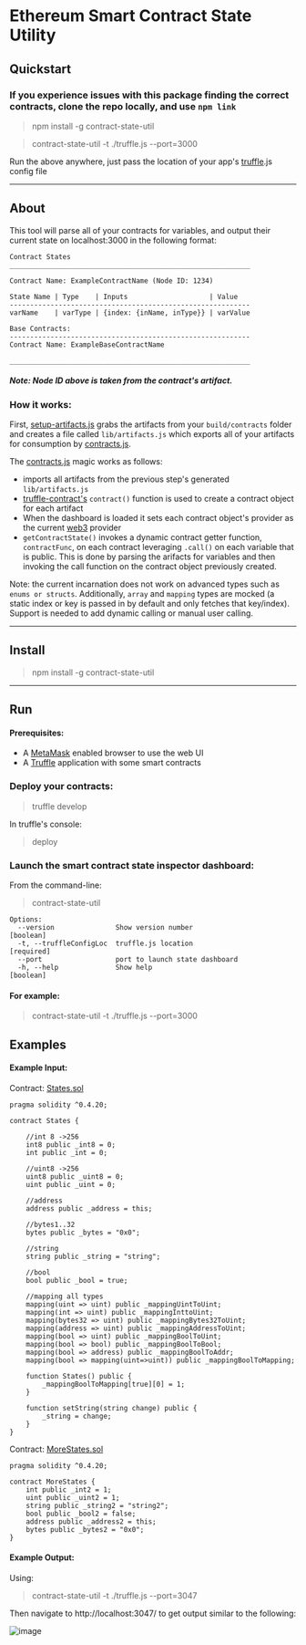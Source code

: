 # Ethereum Smart Contract State Utility

## Quickstart

### If you experience issues with this package finding the correct contracts, clone the repo locally, and use `npm link`

> npm install -g contract-state-util

> contract-state-util -t ./truffle.js --port=3000

Run the above anywhere, just pass the location of your app's [truffle](http://truffleframework.com/).js config file

---

## About

This tool will parse all of your contracts for variables, and output their current state on localhost:3000 in the following format:

```
Contract States
___________________________________________________________

Contract Name: ExampleContractName (Node ID: 1234)

State Name | Type    | Inputs                    | Value
-----------------------------------------------------------
varName    | varType | {index: {inName, inType}} | varValue

Base Contracts:
-----------------------------------------------------------
Contract Name: ExampleBaseContractName

___________________________________________________________
```

##### Note: Node ID above is taken from the contract's artifact.


### How it works:

First, [setup-artifacts.js](bin/setup-artifacts.js) grabs the artifacts from your `build/contracts` folder and creates a file called `lib/artifacts.js` which exports all of your artifacts for consumption by [contracts.js](lib/contracts.js).

The [contracts.js](lib/contracts.js) magic works as follows:

* imports all artifacts from the previous step's generated `lib/artifacts.js`
* [truffle-contract's](https://github.com/trufflesuite/truffle-contract) `contract()` function is used to create a contract object for each artifact
* When the dashboard is loaded it sets each contract object's provider as the current [web3](https://github.com/ethereum/web3.js/) provider
* `getContractState()` invokes a dynamic contract getter function, `contractFunc`, on each contract leveraging `.call()` on each variable that is public. This is done by parsing the arifacts for variables and then invoking the call function on the contract object previously created.

Note: the current incarnation does not work on advanced types such as `enums or structs`. Additionally, `array` and `mapping` types are mocked (a static index or key is passed in by default and only fetches that key/index). Support is needed to add dynamic calling or manual user calling.

---

## Install

> npm install -g contract-state-util

---

## Run

#### Prerequisites:

* A [MetaMask](https://metamask.io) enabled browser to use the web UI
* A [Truffle](http://truffleframework.com/) application with some smart contracts

### Deploy your contracts:

> truffle develop

In truffle's console:

> deploy

### Launch the smart contract state inspector dashboard:

From the command-line:

> contract-state-util

```
Options:
  --version               Show version number                          [boolean]
  -t, --truffleConfigLoc  truffle.js location                         [required]
  --port                  port to launch state dashboard
  -h, --help              Show help                                    [boolean]
```

#### For example:

> contract-state-util -t ./truffle.js --port=3000

## Examples

#### Example Input:

Contract: [States.sol](contracts/States.sol)

```solidity
pragma solidity ^0.4.20;

contract States {

    //int 8 ->256
    int8 public _int8 = 0;
    int public _int = 0;

    //uint8 ->256
    uint8 public _uint8 = 0;
    uint public _uint = 0;

    //address
    address public _address = this;

    //bytes1..32
    bytes public _bytes = "0x0";

    //string
    string public _string = "string";

    //bool
    bool public _bool = true;

    //mapping all types
    mapping(uint => uint) public _mappingUintToUint;
    mapping(int => uint) public _mappingInttoUint;
    mapping(bytes32 => uint) public _mappingBytes32ToUint;
    mapping(address => uint) public _mappingAddressToUint;
    mapping(bool => uint) public _mappingBoolToUint;
    mapping(bool => bool) public _mappingBoolToBool;
    mapping(bool => address) public _mappingBoolToAddr;
    mapping(bool => mapping(uint=>uint)) public _mappingBoolToMapping;

    function States() public {
        _mappingBoolToMapping[true][0] = 1;
    }

    function setString(string change) public {
        _string = change;
    }
}
```

Contract: [MoreStates.sol](contracts/MoreStates.sol)

```solidity
pragma solidity ^0.4.20;

contract MoreStates {
    int public _int2 = 1;
    uint public _uint2 = 1;
    string public _string2 = "string2";
    bool public _bool2 = false;
    address public _address2 = this;
    bytes public _bytes2 = "0x0";
}
```

#### Example Output:

Using:

> contract-state-util -t ./truffle.js --port=3047

Then navigate to http://localhost:3047/ to get output similar to the following:

![image](https://user-images.githubusercontent.com/18407013/39646221-8e0b69fc-4f8f-11e8-8a7b-5338eaaa3dc0.png)
